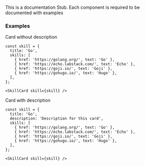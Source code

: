 This is a documentation Stub. Each component is required to be documented with
examples

### Examples

Card without description
```
const skill = {
  title: 'Go',
  skills: [
    { href: 'https://golang.org/', text: 'Go' },
    { href: 'https://echo.labstack.com/', text: 'Echo' },
    { href: 'https://goji.io/', text: 'Goji' },
    { href: 'https://gohugo.io/', text: 'Hugo' },
  ],
};

<SkillCard skill={skill} />
```

Card with description
```
const skill = {
  title: 'Go',
  description: 'Description for this card',
  skills: [
    { href: 'https://golang.org/', text: 'Go' },
    { href: 'https://echo.labstack.com/', text: 'Echo' },
    { href: 'https://goji.io/', text: 'Goji' },
    { href: 'https://gohugo.io/', text: 'Hugo' },
  ],
};

<SkillCard skill={skill} />
```
